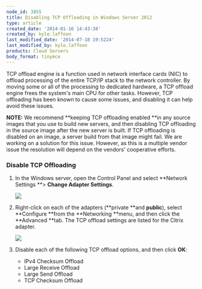 ```yaml
---
node_id: 3855
title: Disabling TCP Offloading in Windows Server 2012
type: article
created_date: '2014-01-16 14:43:38'
created_by: kyle.laffoon
last_modified_date: '2014-07-18 19:5224'
last_modified_by: kyle.laffoon
products: Cloud Servers
body_format: tinymce
---
```


TCP offload engine is a function used in network interface cards (NIC)
to offload processing of the entire TCP/IP stack to the network
controller. By moving some or all of the processing to dedicated
hardware, a TCP offload engine frees the system's main CPU for other
tasks. However, TCP offloading has been known to cause some issues, and
disabling it can help avoid these issues.

**NOTE:** We recommend **keeping TCP offloading enabled **in any source
images that you use to build new servers, and then disabling TCP
offloading in the source image after the new server is built. If TCP
offloading is disabled on an image, a server build from that image might
fail. We are working on a solution for this issue. However, as this is a
multiple vendor issue the resolution will depend on the vendors'
cooperative efforts.

### Disable TCP Offloading

1.  In the Windows server, open the Control Panel and select **Network
    Settings **\> **Change Adapter Settings**.

    ![](/knowledge_center/sites/default/files/field/image/TCPOffloading8.png)

2.  Right-click on each of the adapters (**private **and **public**),
    select **Configure **from the **Networking **menu, and then click
    the **Advanced **tab. The TCP offload settings are listed for the
    Citrix adapter.

    ![](/knowledge_center/sites/default/files/field/image/TCPOffloading9.png)

3.  Disable each of the following TCP offload options, and then click
    **OK**:
    -   IPv4 Checksum Offload
    -   Large Receive Offload
    -   Large Send Offload
    -   TCP Checksum Offload



